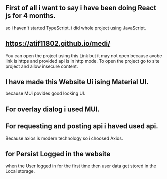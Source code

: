 ## First of all i want to say i have been doing React js for 4 months.
so i haven't started TypeScript. i did whole project using JavaScript.


## https://atif11802.github.io/medi/

You can open the project using this Link 
but it may not open because avobe link is https and provided api is in http mode.
To open the project go to site project and allow insecure content.

##  I have made this Website Ui ising Material UI.
because MUi povides good looking UI.

## For overlay dialog i used MUI.

## For requesting and posting api i haved used api.
Because axios is modern technology so i choosed Axios.

## for Persist Logged in the website

when the User logged in for the first time then user data get stored in the  Local storage.



